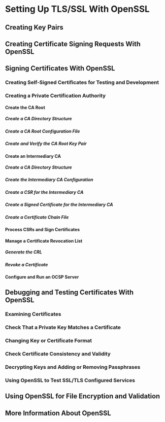 <!--
SPDX-FileCopyrightText: 2023,2024 Oracle and/or its affiliates.
SPDX-License-Identifier: CC-BY-SA-4.0
-->
# Setting Up TLS/SSL With OpenSSL

## Creating Key Pairs

## Creating Certificate Signing Requests With OpenSSL

## Signing Certificates With OpenSSL

### Creating Self-Signed Certificates for Testing and Development

### Creating a Private Certification Authority

#### Create the CA Root

##### Create a CA Directory Structure

##### Create a CA Root Configuration File

##### Create and Verify the CA Root Key Pair

#### Create an Intermediary CA

##### Create a CA Directory Structure

##### Create the Intermediary CA Configuration

##### Create a CSR for the Intermediary CA

##### Create a Signed Certificate for the Intermediary CA

##### Create a Certificate Chain File

#### Process CSRs and Sign Certificates

#### Manage a Certificate Revocation List

##### Generate the CRL

##### Revoke a Certificate

#### Configure and Run an OCSP Server

## Debugging and Testing Certificates With OpenSSL

### Examining Certificates

### Check That a Private Key Matches a Certificate

### Changing Key or Certificate Format

### Check Certificate Consistency and Validity

### Decrypting Keys and Adding or Removing Passphrases

### Using OpenSSL to Test SSL/TLS Configured Services

## Using OpenSSL for File Encryption and Validation

## More Information About OpenSSL

